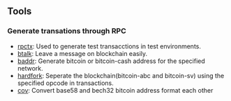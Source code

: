## Tools

###  Generate transations through RPC
- [rpctx](/rpctx): Used to generate test transacctions in test environments.
- [btalk](/btalk): Leave a message on blockchain easily.
- [baddr](/baddr): Generate bitcoin or bitcoin-cash address for the specified network.
- [hardfork](/hardfork): Seperate the blockchain(bitcoin-abc and bitcoin-sv) using the specified opcode in transactions.
- [cov](/cov): Convert base58 and bech32 bitcoin address format each other

